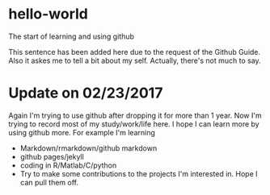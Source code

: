 # hello-world
The start of learning and using github

This sentence has been added here due to the request of the Github Guide.
Also it askes me to tell a bit about my self.
Actually, there's not much to say.

# Update on 02/23/2017
Again I'm trying to use github after dropping it for more than 1 year. Now I'm trying to record most of my study/work/life here. I hope I can learn more by using github more. For example I'm learning
* Markdown/rmarkdown/github markdown
* github pages/jekyll
* coding in R/Matlab/C/python
* Try to make some contributions to the projects I'm interested in.
Hope I can pull them off.